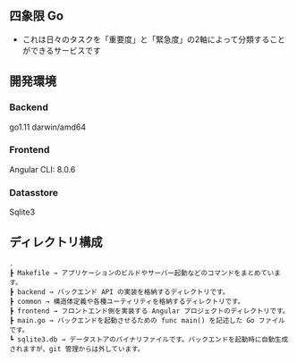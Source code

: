 ## 四象限 Go
* これは日々のタスクを「重要度」と「緊急度」の2軸によって分類することができるサービスです

## 開発環境
### Backend
go1.11 darwin/amd64
### Frontend
Angular CLI: 8.0.6
### Datasstore
Sqlite3

## ディレクトリ構成
```
.
┣ Makefile → アプリケーションのビルドやサーバー起動などのコマンドをまとめています。
┣ backend → バックエンド API の実装を格納するディレクトリです。
┣ common → 構造体定義や各種ユーティリティを格納するディレクトリです。
┣ frontend → フロントエンド側を実装する Angular プロジェクトのディレクトリです。
┣ main.go → バックエンドを起動させるための func main() を記述した Go ファイルです。
┗ sqlite3.db → データストアのバイナリファイルです。バックエンドを起動時に自動生成されますが、git 管理からは外しています。
```
